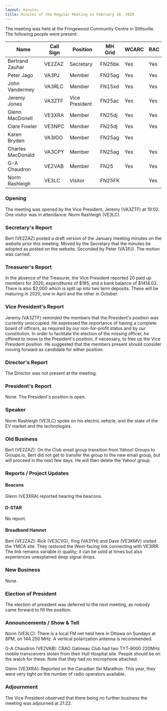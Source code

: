 ```yaml
---
layout: minutes
title: Minutes of the Regular Meeting on February 10, 2020
---
```


The meeting was held at the Fringewood Community Centre in Stittsville.
The following people were present:

| Name                   | Call Sign  | Position         | MH Grid | WCARC | RAC |
|------------------------|------------|------------------|---------|-------|-----|
| Bertrand Zauhar        | VE2ZAZ     | Secretary        | FN25bk  | Yes   | Yes |
| Peter Jago             | VA3PJ      | Member           | FN25ag  | Yes   | Yes |
| John Vandermey         | VA3RLC     | Member           | FN15xd  | Yes   | Yes |
| Jeremy Jones           | VA3ZTF     | Vice President   | FN25ac  | Yes   | Yes |
| Glenn MacDonell        | VE3XRA     | Member           | FN25dj  | Yes   | Yes |
| Clare Fowler           | VE3NPC     | Member           | FN25dj  | Yes   | Yes |
| Karen Bryden           | VA3IGO     | Member           | FN25ag  | Yes   |     |
| Charles MacDonald      | VA3CPY     | Member           | FN25ag  | Yes   | Yes |
| G-A Chaudron           | VE2VAB     | Member           | FN25    | Yes   | Yes |
| Norm Rashleigh         | VE3LC      | Visitor          | FN25FK  |       | Yes |


### Opening

The meeting was opened by the Vice President, Jeremy (VA3ZTF) at 19:02.
One visitor was in attendance: Norm Rashleigh (VE3LC).

### Secretary's Report

Bert (VE2ZAZ) posted a draft version of the January meeting minutes on the website prior this meeting. Moved by the Secretary that the minutes be adopted as posted on the website. Seconded by Peter (VA3PJ). The motion was carried.

### Treasurer's Report

In the absence of the Treasurer, the Vice President reported 20 paid up members for 2020, expenditures of $185, and a bank balance of $1414.03. There is also $2,000 which is split up into two term deposits. These will be maturing in 2020, one in April and the other in October.

### Vice President's Report

Jeremy (VA3ZTF) reminded the members that the President's position was currently unoccupied. He expressed the importance of having a complete board of officers, as required by our non-for-profit status and by our constitution. In order to facilitate the election of the missing officer, he offered to move to the President's position, if necessary, to free up the Vice President position. He suggested that the members present should consider moving forward as candidate for either position.

### Director's Report

The Director was not present at the meeting.

### President's Report

None. The President's position is open.

### Speaker

Norm Rashleigh (VE3LC) spoke on his electric vehicle, and the state of the EV market and the technologies.

### Old Business

Bert (VE2ZAZ): On the Club email group transition from Yahoo! Groups to Groups.io, Bert did not get to transfer the group to the new email group, but will proceed in the next few days. He will then delete the Yahoo! group.

### Reports / Project Updates

#### Beacons

Glenn (VE3XRA) reported hearing the beacons.

#### D-STAR

No report.

#### Broadband Hamnet

Bert (VE2ZAZ): Rick (VE3CVG), Ying (VA3YH) and Dave (VE3KMV) visited the YMCA site. They restored the West-facing link connecting with VE3IRR. The link remains variable in quality; it can be solid at times but also experiences unexplained deep signal drops.

### New Business

None.

### Election of President

The election of president was deferred to the next meeting, as nobody came forward to fill the position.

### Announcements / Show & Tell

Norm (VE3LC): There is a local FM net held here in Ottawa on Sundays at 8PM, on 144.250 MHz. A vertical polarization antenna is recommended.

G-A Chaudron (VE2VAB): CRAO Gatineau Club had two TYT-9000 220MHz mobile transceivers stolen from their Hull Hospital site. People should be on the watch for these. Note that they had no microphone attached.

Glenn (VE3XRA): Reported on the Canadian Ski Marathon. This year, they were very tight on the number of radio operators available.

### Adjournment

The Vice President observed that there being no further business the meeting was adjourned at 21:22.
